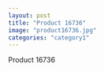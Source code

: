 ```yaml
---
layout: post
title: "Product 16736"
image: "product16736.jpg"
categories: "category1"
---
```

Product 16736
